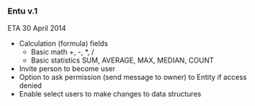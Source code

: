 ### Entu v.1
ETA 30 April 2014

* Calculation (formula) fields
  * Basic math +, -, *, /
  * Basic statistics SUM, AVERAGE, MAX, MEDIAN, COUNT
* Invite person to become user
* Option to ask permission (send message to owner) to Entity if access denied
* Enable select users to make changes to data structures
